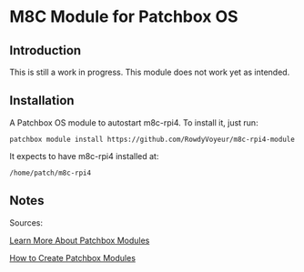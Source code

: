 # M8C Module for Patchbox OS

## Introduction
This is still a work in progress. This module does not work yet as intended.

## Installation

A Patchbox OS module to autostart m8c-rpi4. To install it, just run:
```
patchbox module install https://github.com/RowdyVoyeur/m8c-rpi4-module
```

It expects to have m8c-rpi4 installed at:
```
/home/patch/m8c-rpi4
```

## Notes

Sources:

[Learn More About Patchbox Modules](https://blokas.io/patchbox-os/docs/modules/)

[How to Create Patchbox Modules](https://blokas.io/patchbox-os/docs/creating-a-module/)
